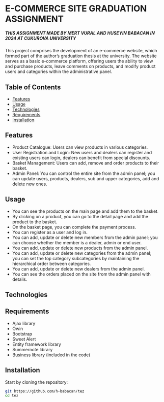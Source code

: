 # E-COMMERCE SITE GRADUATION ASSIGNMENT

##### THIS ASSIGNMENT MADE BY MERT VURAL AND HUSEYIN BABACAN IN 2024 AT CUKUROVA UNIVERSITY



This project comprises the development of an e-commerce website, which formed part of the author’s graduation thesis at the university. The website serves as a basic e-commerce platform, offering users the ability to view and purchase products, leave comments on products, and modify product users and categories within the administrative panel.

## Table of Contents
- [Features](#features)
- [Usage](#usage)
- [Technologies](#technologies)
- [Requirements](#requirements)
- [Installation](#installation)


## Features
- Product Catalogue: Users can view products in various categories.
- User Registration and Login: New users and dealers can register and existing users can login, dealers can benefit from special discounts.
- Basket Management: Users can add, remove and order products to their basket.
- Admin Panel: You can control the entire site from the admin panel; you can update users, products, dealers, sub and upper categories, add and delete new ones.



## Usage
- You can see the products on the main page and add them to the basket.
- By clicking on a product, you can go to the detail page and add the product to the basket.
- On the basket page, you can complete the payment process.
- You can register as a user and log in.
- You can add, update or delete new members from the admin panel; you can choose whether the member is a dealer, admin or end user.
- You can add, update or delete new products from the admin panel.
- You can add, update or delete new categories from the admin panel; you can set the top category subcategories by maintaining the hierarchical order between categories.
- You can add, update or delete new dealers from the admin panel.
- You can see the orders placed on the site from the admin panel with details.


## Technologies



## Requirements
- Ajax library
- Owin
- Bootstrap
- Sweet Alert
- Entity framework library
- Summernote library
- Business library (included in the code)

## Installation
Start by cloning the repository:

```sh
git https://github.com/h-babacan/tez
cd tez
